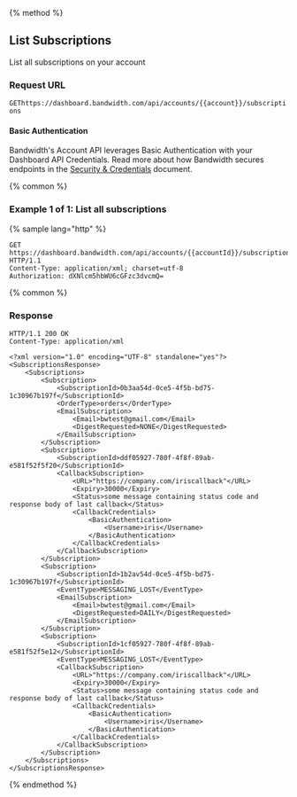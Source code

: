 {% method %}

## List Subscriptions

List all subscriptions on your account

### Request URL

<code class="get">GET</code>`https://dashboard.bandwidth.com/api/accounts/{{account}}/subscriptions`

#### Basic Authentication

Bandwidth's Account API leverages Basic Authentication with your Dashboard API Credentials. Read more about how Bandwidth secures endpoints in the [Security & Credentials](../../../guides/accountCredentials.md) document.

{% common %}

### Example 1 of 1: List all subscriptions

{% sample lang="http" %}

```http
GET https://dashboard.bandwidth.com/api/accounts/{{accountId}}/subscriptions HTTP/1.1
Content-Type: application/xml; charset=utf-8
Authorization: dXNlcm5hbWU6cGFzc3dvcmQ=
```

{% common %}

### Response

```http
HTTP/1.1 200 OK
Content-Type: application/xml

<?xml version="1.0" encoding="UTF-8" standalone="yes"?>
<SubscriptionsResponse>
    <Subscriptions>
        <Subscription>
            <SubscriptionId>0b3aa54d-0ce5-4f5b-bd75-1c30967b197f</SubscriptionId>
            <OrderType>orders</OrderType>
            <EmailSubscription>
                <Email>bwtest@gmail.com</Email>
                <DigestRequested>NONE</DigestRequested>
            </EmailSubscription>
        </Subscription>
        <Subscription>
            <SubscriptionId>ddf05927-780f-4f8f-89ab-e581f52f5f20</SubscriptionId>
            <CallbackSubscription>
                <URL>"https://company.com/iriscallback"</URL>
                <Expiry>30000</Expiry>
                <Status>some message containing status code and response body of last callback</Status>
                <CallbackCredentials>
                    <BasicAuthentication>
                        <Username>iris</Username>
                    </BasicAuthentication>
                </CallbackCredentials>
            </CallbackSubscription>
        </Subscription>
        <Subscription>
            <SubscriptionId>1b2av54d-0ce5-4f5b-bd75-1c30967b197f</SubscriptionId>
            <EventType>MESSAGING_LOST</EventType>
            <EmailSubscription>
                <Email>bwtest@gmail.com</Email>
                <DigestRequested>DAILY</DigestRequested>
            </EmailSubscription>
        </Subscription>
        <Subscription>
            <SubscriptionId>1cf05927-780f-4f8f-89ab-e581f52f5e12</SubscriptionId>
            <EventType>MESSAGING_LOST</EventType>
            <CallbackSubscription>
                <URL>"https://company.com/iriscallback"</URL>
                <Expiry>30000</Expiry>
                <Status>some message containing status code and response body of last callback</Status>
                <CallbackCredentials>
                    <BasicAuthentication>
                        <Username>iris</Username>
                    </BasicAuthentication>
                </CallbackCredentials>
            </CallbackSubscription>
        </Subscription>
    </Subscriptions>
</SubscriptionsResponse>
```

{% endmethod %}
